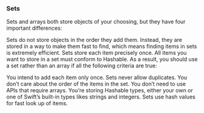 ### Sets

Sets and arrays both store objects of your choosing, but they have four important differences:

Sets do not store objects in the order they add them.
Instead, they are stored in a way to make them fast to find, which means finding items in sets is extremely efficient.
Sets store each item precisely once.
All items you want to store in a set must conform to Hashable.
As a result, you should use a set rather than an array if all the following criteria are true:

You intend to add each item only once. Sets never allow duplicates.
You don’t care about the order of the items in the set.
You don’t need to use APIs that require arrays.
You’re storing Hashable types, either your own or one of Swift’s built-in types likes strings and integers. Sets use hash values for fast look up of items.
